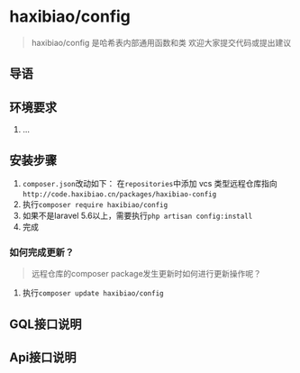 # haxibiao/config

> haxibiao/config 是哈希表内部通用函数和类
> 欢迎大家提交代码或提出建议

## 导语


## 环境要求
1. ...

## 安装步骤

1. `composer.json`改动如下：
在`repositories`中添加 vcs 类型远程仓库指向 
`http://code.haxibiao.cn/packages/haxibiao-config` 
1. 执行`composer require haxibiao/config`
2. 如果不是laravel 5.6以上，需要执行`php artisan config:install`
3. 完成

### 如何完成更新？
> 远程仓库的composer package发生更新时如何进行更新操作呢？
1. 执行`composer update haxibiao/config`


## GQL接口说明

## Api接口说明
